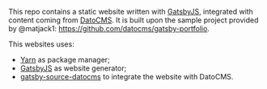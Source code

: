 This repo contains a static website written with [GatsbyJS](https://www.gatsbyjs.org/), integrated with content coming from [DatoCMS](https://www.datocms.com).
It is built upon the sample project provided by @matjack1: https://github.com/datocms/gatsby-portfolio.

This websites uses:

- [Yarn](https://yarnpkg.com/) as package manager;
- [GatsbyJS](https://github.com/gatsbyjs/gatsby) as website generator;
- [gatsby-source-datocms](https://github.com/datocms/gatsby-source-datocms) to integrate the website with DatoCMS.
